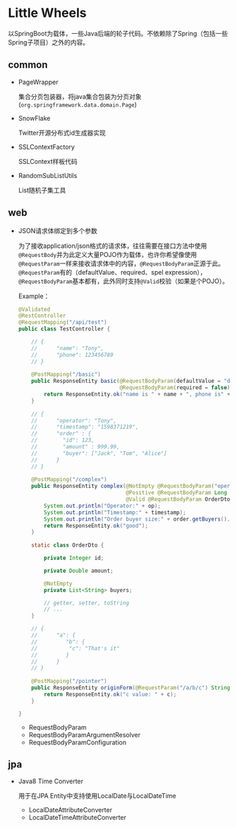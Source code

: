 # Little Wheels

以SpringBoot为载体，一些Java后端的轮子代码。不依赖除了Spring（包括一些Spring子项目）之外的内容。

## common

- PageWrapper

  集合分页包装器，将java集合包装为分页对象(`org.springframework.data.domain.Page`)

- SnowFlake

  Twitter开源分布式id生成器实现

- SSLContextFactory

  SSLContext样板代码

- RandomSubListUtils

  List随机子集工具

## web

- JSON请求体绑定到多个参数

  为了接收application/json格式的请求体，往往需要在接口方法中使用`@RequestBody`并为此定义大量POJO作为载体，也许你希望像使用`@RequestParam`一样来接收请求体中的内容，`@RequestBodyParam`正源于此。`@RequestParam`有的（defaultValue、required、spel expression），`@RequestBodyParam`基本都有，此外同时支持`@Valid`校验（如果是个POJO）。

  Example：
  
  ```java
  @Validated
  @RestController
  @RequestMapping("/api/test")
  public class TestController {
  
      // {
      // 	  "name": "Tony",
      // 	  "phone": 123456789
      // }
      
      @PostMapping("/basic")
      public ResponseEntity basic(@RequestBodyParam(defaultValue = "defaultName") String name,
                                  @RequestBodyParam(required = false) String phone) {
          return ResponseEntity.ok("name is " + name + ", phone is" + phone);
      }
      
      // {
      // 	  "operator": "Tony",
      // 	  "timestamp": "1598371219",
      // 	  "order" : {
      //        "id": 123,
      //        "amount" : 999.99,
      //        "buyer": ["Jack", "Tom", "Alice"]
      // 	  }
      // } 
      
      @PostMapping("/complex")
      public ResponseEntity complex(@NotEmpty @RequestBodyParam("operator") String op, 
                                    @Positive @RequestBodyParam Long timestamp, 
                                    @Valid @RequestBodyParam OrderDto order) {
          System.out.println("Operator:" + op);
          System.out.println("Timestamp:" + timestamp);
          System.out.println("Order buyer size:" + order.getBuyers().size());
          return ResponseEntity.ok("good");
      }
      
      static class OrderDto {
  
          private Integer id;
  
          private Double amount;
  
          @NotEmpty
          private List<String> buyers;
  
          // getter, setter, toString
          // ...
      }      
  
      // {
      // 	  "a": {
      // 	     "b": {
      //          "c": "That's it"
      // 	     }
      // 	  }
      // }
      
      @PostMapping("/pointer")
      public ResponseEntity originForm(@RequestParam("/a/b/c") String c) {
          return ResponseEntity.ok("c value: " + c);
      }
  
  }
  ```
  
  - RequestBodyParam
  - RequestBodyParamArgumentResolver
  - RequestBodyParamConfiguration

## jpa

- Java8 Time Converter

  用于在JPA Entity中支持使用LocalDate与LocalDateTime

  - LocalDateAttributeConverter
  - LocalDateTimeAttributeConverter